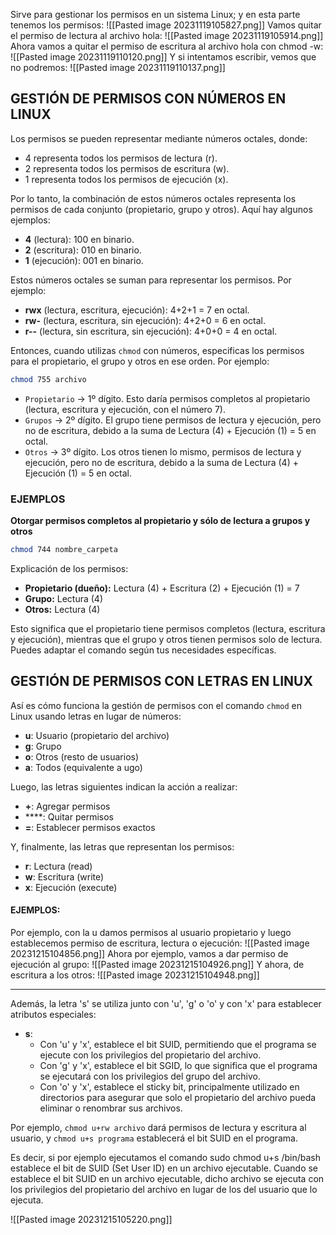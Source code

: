 Sirve para gestionar los permisos en un sistema Linux; y en esta parte tenemos los permisos:
![[Pasted image 20231119105827.png]]
Vamos quitar el permiso de lectura al archivo hola:
![[Pasted image 20231119105914.png]]
Ahora vamos a quitar el permiso de escritura al archivo hola con chmod -w:
![[Pasted image 20231119110120.png]]
Y si intentamos escribir, vemos que no podremos:
![[Pasted image 20231119110137.png]]
## GESTIÓN DE PERMISOS CON NÚMEROS EN LINUX
Los permisos se pueden representar mediante números octales, donde:

- 4 representa todos los permisos de lectura (r).
- 2 representa todos los permisos de escritura (w).
- 1 representa todos los permisos de ejecución (x).

Por lo tanto, la combinación de estos números octales representa los permisos de cada conjunto (propietario, grupo y otros). Aquí hay algunos ejemplos:

- **4** (lectura): 100 en binario.
- **2** (escritura): 010 en binario.
- **1** (ejecución): 001 en binario.

Estos números octales se suman para representar los permisos. Por ejemplo:

- **rwx** (lectura, escritura, ejecución): 4+2+1 = 7 en octal.
- **rw-** (lectura, escritura, sin ejecución): 4+2+0 = 6 en octal.
- **r--** (lectura, sin escritura, sin ejecución): 4+0+0 = 4 en octal.

Entonces, cuando utilizas `chmod` con números, especificas los permisos para el propietario, el grupo y otros en ese orden. Por ejemplo:
```bash
chmod 755 archivo
```
- `Propietario` -> 1º dígito. Esto daría permisos completos al propietario (lectura, escritura y ejecución, con el número 7).
- `Grupos` -> 2º dígito. El grupo tiene permisos de lectura y ejecución, pero no de escritura, debido a la suma de Lectura (4) + Ejecución (1) = 5 en octal.
- `Otros` -> 3º dígito. Los otros tienen lo mismo, permisos de lectura y ejecución, pero no de escritura, debido a la suma de Lectura (4) + Ejecución (1) = 5 en octal.
### EJEMPLOS
**Otorgar permisos completos al propietario y sólo de lectura a grupos y otros**
```bash
chmod 744 nombre_carpeta
```
Explicación de los permisos:

- **Propietario (dueño):** Lectura (4) + Escritura (2) + Ejecución (1) = 7
- **Grupo:** Lectura (4)
- **Otros:** Lectura (4)

Esto significa que el propietario tiene permisos completos (lectura, escritura y ejecución), mientras que el grupo y otros tienen permisos solo de lectura. Puedes adaptar el comando según tus necesidades específicas.
## GESTIÓN DE PERMISOS CON LETRAS EN LINUX
Así es cómo funciona la gestión de permisos con el comando `chmod` en Linux usando letras en lugar de números:

- **u**: Usuario (propietario del archivo)
- **g**: Grupo
- **o**: Otros (resto de usuarios)
- **a**: Todos (equivalente a ugo)

Luego, las letras siguientes indican la acción a realizar:

- **+**: Agregar permisos
- ****: Quitar permisos
- **=**: Establecer permisos exactos

Y, finalmente, las letras que representan los permisos:

- **r**: Lectura (read)
- **w**: Escritura (write)
- **x**: Ejecución (execute)
#### EJEMPLOS:

Por ejemplo, con la u damos permisos al usuario propietario y luego establecemos permiso de escritura, lectura o ejecución:
![[Pasted image 20231215104856.png]]
Ahora por ejemplo, vamos a dar permiso de ejecución al grupo:
![[Pasted image 20231215104926.png]]
Y ahora, de escritura a los otros:
![[Pasted image 20231215104948.png]]


-----------------


Además, la letra 's' se utiliza junto con 'u', 'g' o 'o' y con 'x' para establecer atributos especiales:

- **s**:
    - Con 'u' y 'x', establece el bit SUID, permitiendo que el programa se ejecute con los privilegios del propietario del archivo.
    - Con 'g' y 'x', establece el bit SGID, lo que significa que el programa se ejecutará con los privilegios del grupo del archivo.
    - Con 'o' y 'x', establece el sticky bit, principalmente utilizado en directorios para asegurar que solo el propietario del archivo pueda eliminar o renombrar sus archivos.

Por ejemplo, `chmod u+rw archivo` dará permisos de lectura y escritura al usuario, y `chmod u+s programa` establecerá el bit SUID en el programa.

Es decir, si por ejemplo ejecutamos el comando sudo chmod u+s /bin/bash establece el bit de SUID (Set User ID) en un archivo ejecutable. Cuando se establece el bit SUID en un archivo ejecutable, dicho archivo se ejecuta con los privilegios del propietario del archivo en lugar de los del usuario que lo ejecuta.

![[Pasted image 20231215105220.png]]